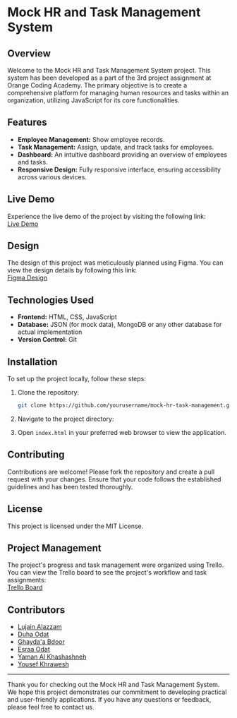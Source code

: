 # Mock HR and Task Management System

## Overview

Welcome to the Mock HR and Task Management System project. This system has been developed as a part of the 3rd project assignment at Orange Coding Academy. The primary objective is to create a comprehensive platform for managing human resources and tasks within an organization, utilizing JavaScript for its core functionalities.

## Features

- **Employee Management:** Show employee records.
- **Task Management:** Assign, update, and track tasks for employees.
- **Dashboard:** An intuitive dashboard providing an overview of employees and tasks.
- **Responsive Design:** Fully responsive interface, ensuring accessibility across various devices.

## Live Demo

Experience the live demo of the project by visiting the following link:  
[Live Demo](https://beautiful-biscuit-d7c023.netlify.app)

## Design

The design of this project was meticulously planned using Figma. You can view the design details by following this link:  
[Figma Design](https://www.figma.com/design/siZmr6QD9C103MN7OX2Cv1/Project-3?node-id=0-1&t=AEqigHZCR48wNcXX-0)

## Technologies Used

- **Frontend:** HTML, CSS, JavaScript
- **Database:** JSON (for mock data), MongoDB or any other database for actual implementation
- **Version Control:** Git

## Installation

To set up the project locally, follow these steps:

1. Clone the repository:
    ```bash
    git clone https://github.com/yourusername/mock-hr-task-management.git
    ```
2. Navigate to the project directory:

3. Open `index.html` in your preferred web browser to view the application.

## Contributing

Contributions are welcome! Please fork the repository and create a pull request with your changes. Ensure that your code follows the established guidelines and has been tested thoroughly.

## License

This project is licensed under the MIT License.

## Project Management

The project's progress and task management were organized using Trello. You can view the Trello board to see the project's workflow and task assignments:  
[Trello Board](https://trello.com/b/Hth8rRZd/project3)

## Contributors

- [Lujain Alazzam](https://github.com/lujain988)
- [Duha Odat](https://github.com/DuhaOdat)
- [Ghayda'a Bdoor](https://github.com/ghaydaabdoor)
- [Esraa Odat](https://github.com/EsraaOdat)
- [Yaman Al Khashashneh](https://github.com/ymankh)
- [Yousef Khrawesh](https://github.com/yousef07791966)
---

Thank you for checking out the Mock HR and Task Management System. We hope this project demonstrates our commitment to developing practical and user-friendly applications. If you have any questions or feedback, please feel free to contact us.